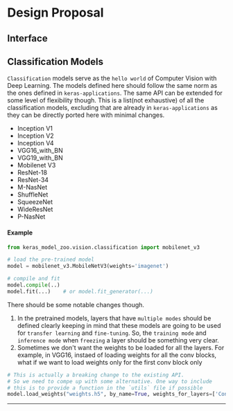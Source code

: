 # Design Proposal

## Interface

## Classification Models
`Classification` models serve as the `hello world` of Computer Vision with Deep Learning. The models defined here should follow the same norm as the ones defined in `keras-applications`. The same API can be extended for some level of flexibility though. This is a list(not exhaustive) of all the classification models, excluding that are already in `keras-applications` as they can be directly ported here with minimal changes. 
* Inception V1
* Inception V2
* Inception V4
* VGG16_with_BN
* VGG19_with_BN
* Mobilenet V3
* ResNet-18
* ResNet-34
* M-NasNet
* ShuffleNet
* SqueezeNet
* WideResNet
* P-NasNet

#### Example
```python
from keras_model_zoo.vision.classification import mobilenet_v3

# load the pre-trained model
model = mobilenet_v3.MobileNetV3(weights='imagenet')

# compile and fit
model.compile(..)
model.fit(...)    # or model.fit_generator(...)

```
There should be some notable changes though. 
1. In the pretrained models, layers that have `multiple modes` should be defined clearly keeping in mind that these models are going to be used for `transfer learning` and `fine-tuning`. So, the `training mode` and `inference mode` when `freezing` a layer should be something very clear.
2. Sometimes we don't want the weights to be loaded for all the layers. For example, in VGG16, instaed of loading weights for all the conv blocks, what if we want to load weights only for the first conv block only 

```python
# This is actually a breaking change to the existing API.
# So we need to compe up with some alternative. One way to include
# this is to provide a function in the `utils` file if possible
model.load_weights("weights.h5", by_name=True, weights_for_layers=['Conv1_1', 'Conv1_2'])
```
 
---
